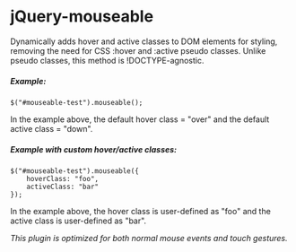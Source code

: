 # jQuery-mouseable

Dynamically adds hover and active classes to DOM elements for styling, removing the need for CSS :hover and :active pseudo classes.  Unlike pseudo classes, this method is !DOCTYPE-agnostic.

##### Example:

```
$("#mouseable-test").mouseable();
```

In the example above, the default hover class = "over" and the default active class = "down".

##### Example with custom hover/active classes:

```
$("#mouseable-test").mouseable({
	hoverClass: "foo",
	activeClass: "bar"
});
```

In the example above, the hover class is user-defined as "foo" and the active class is user-defined as "bar".

*This plugin is optimized for both normal mouse events and touch gestures.*